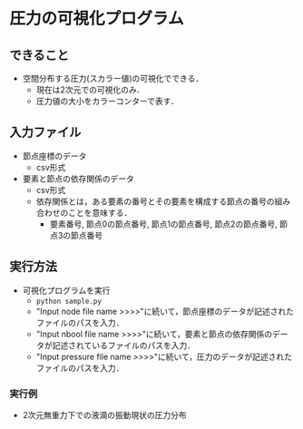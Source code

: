 # 圧力の可視化プログラム
## できること
* 空間分布する圧力(スカラー値)の可視化でできる．
    + 現在は2次元での可視化のみ．
    + 圧力値の大小をカラーコンターで表す．
## 入力ファイル
* 節点座標のデータ
    + csv形式
* 要素と節点の依存関係のデータ
    + csv形式
    + 依存関係とは，ある要素の番号とその要素を構成する節点の番号の組み合わせのことを意味する．
        - 要素番号, 節点0の節点番号, 節点1の節点番号, 節点2の節点番号, 節点3の節点番号
## 実行方法
* 可視化プログラムを実行
    + `python sample.py`
    + "Input node file name >>>>"に続いて，節点座標のデータが記述されたファイルのパスを入力．
    + "Input nbool file name >>>>"に続いて，要素と節点の依存関係のデータが記述されているファイルのパスを入力．
    + "Input pressure file name >>>>"に続いて，圧力のデータが記述されたファイルのパスを入力．
### 実行例
* 2次元無重力下での液滴の振動現状の圧力分布
